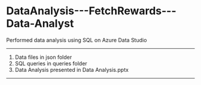 # DataAnalysis---FetchRewards---Data-Analyst

Performed data analysis using SQL on Azure Data Studio

------------------------------------------------------
1. Data files in json folder
2. SQL queries in queries folder
3. Data Analysis presented in Data Analysis.pptx
------------------------------------------------------
